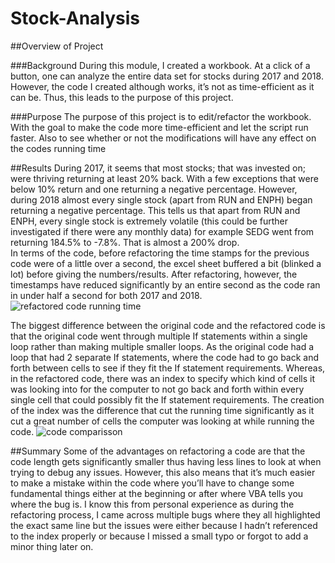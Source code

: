 # Stock-Analysis

##Overview of Project

###Background
During this module, I created a workbook. At a click of a button, one can analyze the entire data set for stocks during 2017 and 2018. However, the code I created although works, it’s not as time-efficient as it can be. Thus, this leads to the purpose of this project.

###Purpose
The purpose of this project is to edit/refactor the workbook. With the goal to make the code more time-efficient and let the script run faster. Also to see whether or not the modifications will have any effect on the codes running time

##Results
During 2017, it seems that most stocks; that was invested on; were thriving returning at least 20% back. With a few exceptions that were below 10% return and one returning a negative percentage. However, during 2018 almost every single stock (apart from RUN and ENPH) began returning a negative percentage. This tells us that apart from RUN and ENPH, every single stock is extremely volatile (this could be further investigated if there were any monthly data) for example SEDG went from returning 184.5% to -7.8%. That is almost a 200% drop.  
In terms of the code, before refactoring the time stamps for the previous code were of a little over a second, the excel sheet buffered a bit (blinked a lot) before giving the numbers/results. After refactoring, however, the timestamps have reduced significantly by an entire second as the code ran in under half a second for both 2017 and 2018.  
![refactored code running time](https://user-images.githubusercontent.com/104941338/170326951-1f99ae72-e354-4eb5-9d2d-98e74bdac632.png)

The biggest difference between the original code and the refactored code is that the original code went through multiple If statements within a single loop rather than making multiple smaller loops. As the original code had a loop that had 2 separate If statements, where the code had to go back and forth between cells to see if they fit the If statement requirements. Whereas, in the refactored code, there was an index to specify which kind of cells it was looking into for the computer to not go back and forth within every single cell that could possibly fit the If statement requirements. The creation of the index was the difference that cut the running time significantly as it cut a great number of cells the computer was looking at while running the code. 
![code comparisson](https://user-images.githubusercontent.com/104941338/170327084-359b11a9-41e5-4162-81da-811db05e3b02.png)

##Summary
Some of the advantages on refactoring a code are that the code length gets significantly smaller thus having less lines to look at when trying to debug any issues. However, this also means that it’s much easier to make a mistake within the code where you’ll have to change some fundamental things either at the beginning or after where VBA tells you where the bug is. I know this from personal experience as during the refactoring process, I came across multiple bugs where they all highlighted the exact same line but the issues were either because I hadn’t referenced to the index properly or because I missed a small typo or forgot to add a minor thing later on. 
